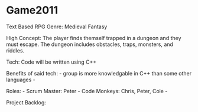 Game2011
========
Text Based RPG
Genre: Medieval Fantasy

High Concept:
The player finds themself trapped in a dungeon and they must escape. The dungeon includes obstacles, traps, monsters,
and riddles.

Tech: Code will be written using C++

Benefits of said tech:
    - group is more knowledgable in C++ than some other languages
    -
    
Roles:
    - Scrum Master: Peter
    - Code Monkeys: Chris, Peter, Cole
    -
    
Project Backlog:
